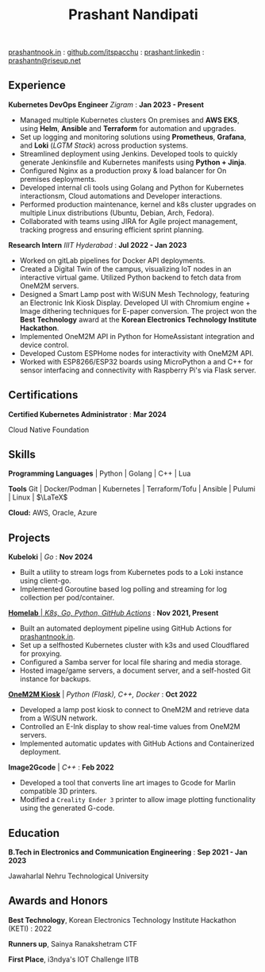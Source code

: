 
# <center> Prashant Nandipati

<br>

<span class="iconify" data-icon="charm:person"></span> [prashantnook.in](https://prashantnook.in/)
  : <span class="iconify" data-icon="tabler:brand-github"></span> [github.com/itspacchu](https://github.com/itspacchu)
  : <iconify-icon icon="icomoon-free:linkedin"></iconify-icon> [prashant:linkedin](https://www.linkedin.com/in/prashantnook/)
  : <span class="iconify" data-icon="tabler:mail"></span> [prashantn@riseup.net](mailto:prashantn@riseup.net)

## Experience

**Kubernetes DevOps Engineer** _Zigram_
  : **Jan 2023 - Present**

- Managed multiple Kubernetes clusters On premises and **AWS EKS**, using **Helm**, **Ansible** and **Terraform** for automation and upgrades.
- Set up logging and monitoring solutions using **Prometheus**, **Grafana**, and **Loki** (_LGTM Stack_) across production systems.
- Streamlined deployment using Jenkins. Developed tools to quickly generate Jenkinsfile and Kubernetes manifests using **Python + Jinja**.
- Configured Nginx as a production proxy & load balancer for On premises deployments.
- Developed internal cli tools using Golang and Python for Kubernetes interactionsm, Cloud automations and Developer interactions.
- Performed production maintenance, kernel and k8s cluster upgrades on multiple Linux distributions (Ubuntu, Debian, Arch, Fedora).
- Collaborated with teams using JIRA for Agile project management, tracking progress and ensuring efficient sprint planning.

**Research Intern** _IIIT Hyderabad_
  : **Jul 2022 - Jan 2023**

- Worked on gitLab pipelines for Docker API deployments.
- Created a Digital Twin of the campus, visualizing IoT nodes in an interactive virtual game. Utilized Python backend to fetch data from OneM2M servers.
- Designed a Smart Lamp post with WiSUN Mesh Technology, featuring an Electronic Ink Kiosk Display. Developed UI with Chromium engine + Image dithering techniques for E-paper conversion. The project won the **Best Technology** award at the **Korean Electronics Technology Institute Hackathon**.
- Implemented OneM2M API in Python for HomeAssistant integration and device control.
- Developed Custom ESPHome nodes for interactivity with OneM2M API.
- Worked with ESP8266/ESP32 boards using MicroPython a and C++ for sensor interfacing and connectivity with Raspberry Pi's via Flask server.

## Certifications

**Certified Kubernetes Administrator**
  : **Mar 2024**

Cloud Native Foundation

## Skills

**Programming Languages** | Python | Golang | C++ | Lua

**Tools** Git | Docker/Podman | Kubernetes | Terraform/Tofu | Ansible | Pulumi | Linux | $\LaTeX$

**Cloud:** AWS, Oracle, Azure

## Projects

**Kubeloki** | _Go_
  : **Nov 2024**

- Built a utility to stream logs from Kubernetes pods to a Loki instance using client-go.
- Implemented Goroutine based log polling and streaming for log collection per pod/container.

[**Homelab** | _K8s, Go, Python, GitHub Actions_](https://prashantnook.in/post/homelab/)
  : **Nov 2021, Present**

- Built an automated deployment pipeline using GitHub Actions for [prashantnook.in](https://prashantnook.in).
- Set up a selfhosted Kubernetes cluster with k3s and used Cloudflared for proxying.
- Configured a Samba server for local file sharing and media storage.
- Hosted image/game servers, a document server, and a self-hosted Git instance for backups.

[**OneM2M Kiosk**](https://prashantnook.in/post/e-paper-kiosk/) | _Python (Flask), C++, Docker_
  : **Oct 2022**

- Developed a lamp post kiosk to connect to OneM2M and retrieve data from a WiSUN network.
- Controlled an E-Ink display to show real-time values from OneM2M servers.
- Implemented automatic updates with GitHub Actions and Containerized deployment.

**Image2Gcode** | _C++_
  : **Feb 2022**

- Developed a tool that converts line art images to Gcode for Marlin compatible 3D printers.
- Modified a `Creality Ender 3` printer to allow image plotting functionality using the generated G-code.

## Education

**B.Tech in Electronics and Communication Engineering**
  : **Sep 2021 - Jan 2023**

Jawaharlal Nehru Technological University

## Awards and Honors

**Best Technology**, Korean Electronics Technology Institute Hackathon (KETI)
  : 2022

**Runners up**, Sainya Ranakshetram CTF

**First Place**, i3ndya's IOT Challenge IITB

